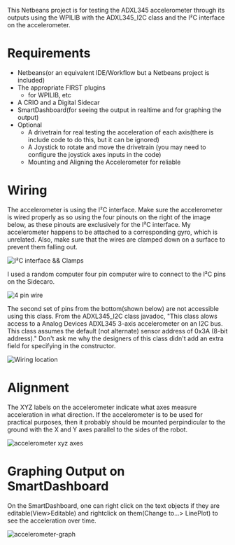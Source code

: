 This Netbeans project is for testing the ADXL345 accelerometer through its outputs using the WPILIB with the ADXL345_I2C class and the I²C interface on the accelerometer.

# Requirements

* Netbeans(or an equivalent IDE/Workflow but a Netbeans project is included)
* The appropriate FIRST plugins
    * for WPILIB, etc
* A CRIO and a Digital Sidecar
* SmartDashboard(for seeing the output in realtime and for graphing the output)
* Optional
    * A drivetrain for real testing the acceleration of each axis(there is include code to do this, but it can be ignored)
    * A Joystick to rotate and move the drivetrain (you may need to configure the joystick axes inputs in the code)
    * Mounting and Aligning the Accelerometer for reliable

# Wiring

The accelerometer is using the I²C interface. Make sure the accelerometer is wired properly as so using the four pinouts on the right of the image below, as these pinouts are exclusively for the I²C interface. My accelerometer happens to be attached to a corresponding gyro, which is unrelated. Also, make sure that the wires are clamped down on a surface to prevent them falling out.

![I²C interface && Clamps](http://azrathud.com/data/accelerometer-images/clamp.png "Make sure the wires are clamped")


I used a random computer four pin computer wire to connect to the I²C pins on the Sidecaro.

![4 pin wire](http://www.azrathud.com/data/accelerometer-images/wire.png "4 Pin Head")

The second set of pins from the bottom(shown below) are not accessible using this class. From the ADXL345_I2C class javadoc, "This class alows access to a Analog Devices ADXL345 3-axis accelerometer on an I2C bus. This class assumes the default (not alternate) sensor address of 0x3A (8-bit address)." Don't ask me why the designers of this class didn't add an extra field for specifying in the constructor.

![Wiring location](http://www.azrathud.com/data/accelerometer-images/sidecar.png "4 Pins")

# Alignment

The XYZ labels on the accelerometer indicate what axes measure acceleration in what direction. If the accelerometer is to be used for practical purposes, then it probably should be mounted perpindicular to the ground with the X and Y axes parallel to the sides of the robot.

![accelerometer xyz axes](http://www.azrathud.com/data/accelerometer-images/xyz.png "XYZ axes")

# Graphing Output on SmartDashboard

On the SmartDashboard, one can right click on the text objects if they are editable(View>Editable) and rightclick on them(Change to...> LinePlot) to see the acceleration over time.

![accelerometer-graph](http://azrathud.com/data/accelerometer-images/graph.png)
